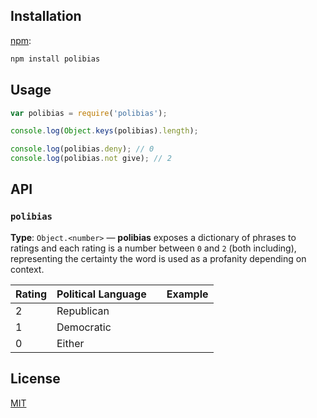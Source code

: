 ## Installation

[npm][]:

```bash
npm install polibias
```

## Usage

```js
var polibias = require('polibias');

console.log(Object.keys(polibias).length);

console.log(polibias.deny); // 0
console.log(polibias.not give); // 2
```

## API

### `polibias`

**Type**: `Object.<number>` — **polibias** exposes a dictionary
of phrases to ratings and each rating is a number between `0` and `2` (both including),
representing the certainty the word is used as a profanity depending
on context.

| Rating | Political Language |                   | Example |
| ------ | ------------------ | ----------------- | ------- |
| 2      | Republican         |                   |         |
| 1      | Democratic         |                   |         |
| 0      | Either             |                   |         |


## License

[MIT][license] 

<!-- Definitions -->


[npm]: https://docs.npmjs.com/cli/install

[license]: LICENSE